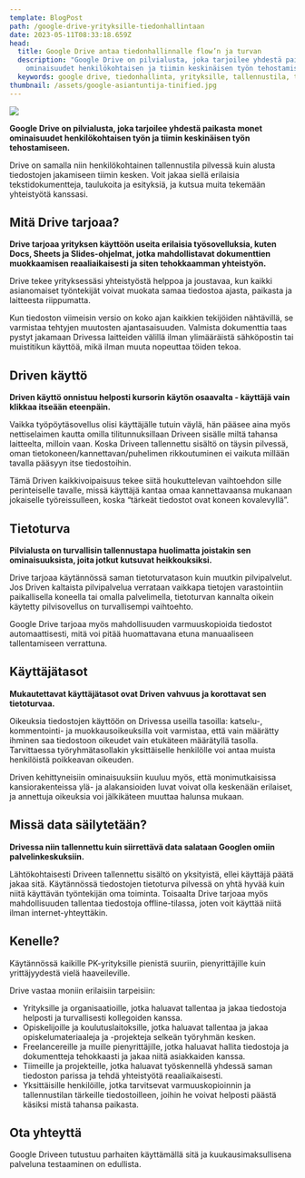 ```yaml
---
template: BlogPost
path: /google-drive-yrityksille-tiedonhallintaan
date: 2023-05-11T08:33:18.659Z
head:
  title: Google Drive antaa tiedonhallinnalle flow’n ja turvan
  description: "Google Drive on pilvialusta, joka tarjoilee yhdestä paikasta monet
    ominaisuudet henkilökohtaisen ja tiimin keskinäisen työn tehostamiseen. "
  keywords: google drive, tiedonhallinta, yrityksille, tallennustila, tietoturva
thumbnail: /assets/google-asiantuntija-tinified.jpg
---
```

![](/assets/google-asiantuntija-tinified.jpg)

**Google Drive on pilvialusta, joka tarjoilee yhdestä paikasta monet ominaisuudet henkilökohtaisen työn ja tiimin keskinäisen työn tehostamiseen.**

Drive on samalla niin henkilökohtainen tallennustila pilvessä kuin alusta tiedostojen jakamiseen tiimin kesken. Voit jakaa siellä erilaisia tekstidokumentteja, taulukoita ja esityksiä, ja kutsua muita tekemään yhteistyötä kanssasi. 

## Mitä Drive tarjoaa?

**Drive tarjoaa yrityksen käyttöön useita erilaisia työsovelluksia, kuten Docs, Sheets ja Slides-ohjelmat, jotka mahdollistavat dokumenttien muokkaamisen reaaliaikaisesti ja siten tehokkaamman yhteistyön.** 

Drive tekee yrityksessäsi yhteistyöstä helppoa ja joustavaa, kun kaikki asianomaiset työntekijät voivat muokata samaa tiedostoa ajasta, paikasta ja laitteesta riippumatta.

Kun tiedoston viimeisin versio on koko ajan kaikkien tekijöiden nähtävillä, se varmistaa tehtyjen muutosten ajantasaisuuden. Valmista dokumenttia taas pystyt jakamaan Drivessa laitteiden välillä ilman ylimääräistä sähköpostin tai muistitikun käyttöä, mikä ilman muuta nopeuttaa töiden tekoa.

## Driven käyttö

**Driven käyttö onnistuu helposti kursorin käytön osaavalta - käyttäjä vain klikkaa itseään eteenpäin.**

Vaikka työpöytäsovellus olisi käyttäjälle tutuin väylä, hän pääsee aina myös nettiselaimen kautta omilla tilitunnuksillaan Driveen sisälle miltä tahansa laitteelta, milloin vaan. Koska Driveen tallennettu sisältö on täysin pilvessä, oman tietokoneen/kannettavan/puhelimen rikkoutuminen ei vaikuta millään tavalla pääsyyn itse tiedostoihin. 

Tämä Driven kaikkivoipaisuus tekee siitä houkuttelevan vaihtoehdon sille perinteiselle tavalle, missä käyttäjä kantaa omaa kannettavaansa mukanaan jokaiselle työreissulleen, koska “tärkeät tiedostot ovat koneen kovalevyllä”.

## Tietoturva 

**Pilvialusta on turvallisin tallennustapa huolimatta joistakin sen ominaisuuksista, joita jotkut kutsuvat heikkouksiksi.**

Drive tarjoaa käytännössä saman tietoturvatason kuin muutkin pilvipalvelut. Jos Driven kaltaista pilvipalvelua verrataan vaikkapa tietojen varastointiin paikallisella koneella tai omalla palvelimella, tietoturvan kannalta oikein käytetty pilvisovellus on turvallisempi vaihtoehto. 

Google Drive tarjoaa myös mahdollisuuden varmuuskopioida tiedostot automaattisesti, mitä voi pitää huomattavana etuna manuaaliseen tallentamiseen verrattuna.

## Käyttäjätasot

**Mukautettavat käyttäjätasot ovat Driven vahvuus ja korottavat sen tietoturvaa.**

Oikeuksia tiedostojen käyttöön on Drivessa useilla tasoilla: katselu-, kommentointi- ja muokkausoikeuksilla voit varmistaa, että vain määrätty ihminen saa tiedostoon oikeudet vain etukäteen määrätyllä tasolla. Tarvittaessa työryhmätasollakin yksittäiselle henkilölle voi antaa muista henkilöistä poikkeavan oikeuden.

Driven kehittyneisiin ominaisuuksiin kuuluu myös, että monimutkaisissa kansiorakenteissa ylä- ja alakansioiden luvat voivat olla keskenään erilaiset, ja annettuja oikeuksia voi jälkikäteen muuttaa halunsa mukaan.

## Missä data säilytetään?

**Drivessa niin tallennettu kuin siirrettävä data salataan Googlen omiin palvelinkeskuksiin.**

Lähtökohtaisesti Driveen tallennettu sisältö on yksityistä, ellei käyttäjä päätä jakaa sitä. Käytännössä tiedostojen tietoturva pilvessä on yhtä hyvää kuin niitä käyttävän työntekijän oma toiminta. Toisaalta Drive tarjoaa myös mahdollisuuden tallentaa tiedostoja offline-tilassa, joten voit käyttää niitä ilman internet-yhteyttäkin.

## Kenelle?

Käytännössä kaikille PK-yrityksille pienistä suuriin, pienyrittäjille kuin yrittäjyydestä vielä haaveileville.

Drive vastaa moniin erilaisiin tarpeisiin:

* Yrityksille ja organisaatioille, jotka haluavat tallentaa ja jakaa tiedostoja helposti ja turvallisesti kollegoiden kanssa.
* Opiskelijoille ja koulutuslaitoksille, jotka haluavat tallentaa ja jakaa opiskelumateriaaleja ja -projekteja selkeän työryhmän kesken.
* Freelancereille ja muille pienyrittäjille, jotka haluavat hallita tiedostoja ja dokumentteja tehokkaasti ja jakaa niitä asiakkaiden kanssa.
* Tiimeille ja projekteille, jotka haluavat työskennellä yhdessä saman tiedoston parissa ja tehdä yhteistyötä reaaliaikaisesti.
* Yksittäisille henkilöille, jotka tarvitsevat varmuuskopioinnin ja tallennustilan tärkeille tiedostoilleen, joihin he voivat helposti päästä käsiksi mistä tahansa paikasta.

## Ota yhteyttä

G﻿oogle Driveen tutustuu parhaiten käyttämällä sitä ja kuukausimaksullisena palveluna testaaminen on edullista.